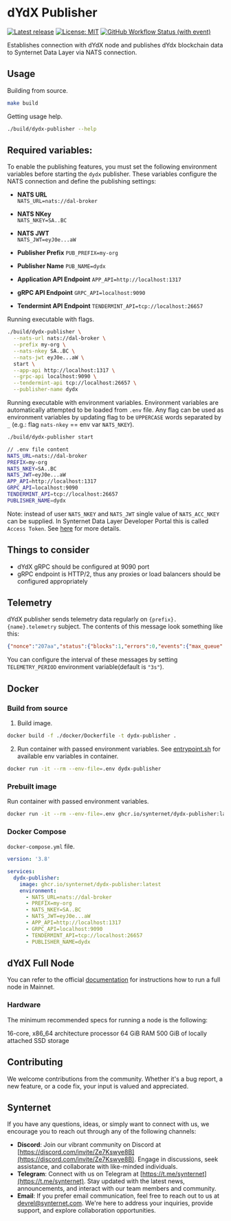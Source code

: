 # dYdX Publisher

[![Latest release](https://img.shields.io/github/v/release/synternet/dydx-publisher)](https://github.com/synternet/dydx-publisher/releases/latest)
[![License: MIT](https://img.shields.io/badge/License-MIT-yellow.svg)](https://opensource.org/licenses/MIT)
[![GitHub Workflow Status (with event)](https://img.shields.io/github/actions/workflow/status/synternet/dydx-publisher/github-ci.yml?label=github-ci)](https://github.com/synternet/dydx-publisher/actions/workflows/github-ci.yml)

Establishes connection with dYdX node and publishes dYdx blockchain data to Synternet Data Layer via NATS connection.

## Usage

Building from source.

```bash
make build
```

Getting usage help.

```bash
./build/dydx-publisher --help
```

## Required variables:
To enable the publishing features, you must set the following environment variables before starting the `dydx` publisher. These variables configure the NATS connection and define the publishing settings:

- **NATS URL**  
  `NATS_URL=nats://dal-broker`

- **NATS NKey**  
  `NATS_NKEY=SA..BC`

- **NATS JWT**  
  `NATS_JWT=eyJ0e...aW`

- **Publisher Prefix**
  `PUB_PREFIX=my-org`

- **Publisher Name**
  `PUB_NAME=dydx`

- **Application API Endpoint**
  `APP_API=http://localhost:1317`

- **gRPC API Endpoint**
  `GRPC_API=localhost:9090`

- **Tendermint API Endpoint**
  `TENDERMINT_API=tcp://localhost:26657`


 Running executable with flags.

```bash
./build/dydx-publisher \
  --nats-url nats://dal-broker \
  --prefix my-org \
  --nats-nkey SA..BC \
  --nats-jwt eyJ0e...aW \
  start \
  --app-api http://localhost:1317 \
  --grpc-api localhost:9090 \
  --tendermint-api tcp://localhost:26657 \
  --publisher-name dydx
```

 Running executable with environment variables. Environment variables are automatically attempted to be loaded from `.env` file.
Any flag can be used as environment variables by updating flag to be `UPPERCASE` words separated by `_` (e.g.: flag `nats-nkey` == env var `NATS_NKEY`).

```bash
./build/dydx-publisher start

// .env file content
NATS_URL=nats://dal-broker
PREFIX=my-org
NATS_NKEY=SA..BC
NATS_JWT=eyJ0e...aW
APP_API=http://localhost:1317
GRPC_API=localhost:9090
TENDERMINT_API=tcp://localhost:26657
PUBLISHER_NAME=dydx
```

Note: instead of user `NATS_NKEY` and `NATS_JWT` single value of `NATS_ACC_NKEY` can be supplied. In Synternet Data Layer Developer Portal
this is called `Access Token`. See [here](https://docs.synternet.com/build/data-layer/developer-portal/data-layer-authentication#access-token) for more details.

## Things to consider

- dYdX gRPC should be configured at 9090 port
- gRPC endpoint is HTTP/2, thus any proxies or load balancers should be configured appropriately

## Telemetry

dYdX publisher sends telemetry data regularly on `{prefix}.{name}.telemetry` subject. The contents of this message look something like this:

```json
{"nonce":"207aa","status":{"blocks":1,"errors":0,"events":{"max_queue":40,"queue":1,"skipped":0,"total":7},"goroutines":39,"indexer":{"blocks_per_hour":1142,"errors":0,"ibc":{"cache_misses":9,"tokens":916},"pool":{"current_height":15040158,"sync_count":0}},"mempool.txs":8,"messages":{"bytes_in":0,"bytes_out":496916,"in":0,"out":17,"out_queue":0,"out_queue_cap":1000},"period":"3.000121219s","pools":0,"published":0,"txs":6,"unknown_events":0,"uptime":"110h51m42.00052816s"}}
```

You can configure the interval of these messages by setting `TELEMETRY_PERIOD` environment variable(default is `"3s"`).

## Docker

### Build from source

1. Build image.

```bash
docker build -f ./docker/Dockerfile -t dydx-publisher .
```

2. Run container with passed environment variables. See [entrypoint.sh](./docker/entrypoint.sh) for available env variables in container.

```bash
docker run -it --rm --env-file=.env dydx-publisher
```

### Prebuilt image

Run container with passed environment variables.

```bash
docker run -it --rm --env-file=.env ghcr.io/synternet/dydx-publisher:latest
```

### Docker Compose

`docker-compose.yml` file.

```yaml
version: '3.8'

services:
  dydx-publisher:
    image: ghcr.io/synternet/dydx-publisher:latest
    environment:
      - NATS_URL=nats://dal-broker
      - PREFIX=my-org
      - NATS_NKEY=SA..BC
      - NATS_JWT=eyJ0e...aW
      - APP_API=http://localhost:1317
      - GRPC_API=localhost:9090
      - TENDERMINT_API=tcp://localhost:26657
      - PUBLISHER_NAME=dydx
```

## dYdX Full Node

You can refer to the official [documentation](https://docs.dydx.exchange/infrastructure_providers-validators/running_full_node) for instructions how to run a full node in Mainnet.

### Hardware

The minimum recommended specs for running a node is the following:

16-core, x86_64 architecture processor
64 GiB RAM
500 GiB of locally attached SSD storage

## Contributing

We welcome contributions from the community. Whether it's a bug report, a new feature, or a code fix, your input is valued and appreciated.

## Synternet

If you have any questions, ideas, or simply want to connect with us, we encourage you to reach out through any of the following channels:

- **Discord**: Join our vibrant community on Discord at [https://discord.com/invite/Ze7Kswye8B](https://discord.com/invite/Ze7Kswye8B). Engage in discussions, seek assistance, and collaborate with like-minded individuals.
- **Telegram**: Connect with us on Telegram at [https://t.me/synternet](https://t.me/synternet). Stay updated with the latest news, announcements, and interact with our team members and community.
- **Email**: If you prefer email communication, feel free to reach out to us at devrel@synternet.com. We're here to address your inquiries, provide support, and explore collaboration opportunities.
